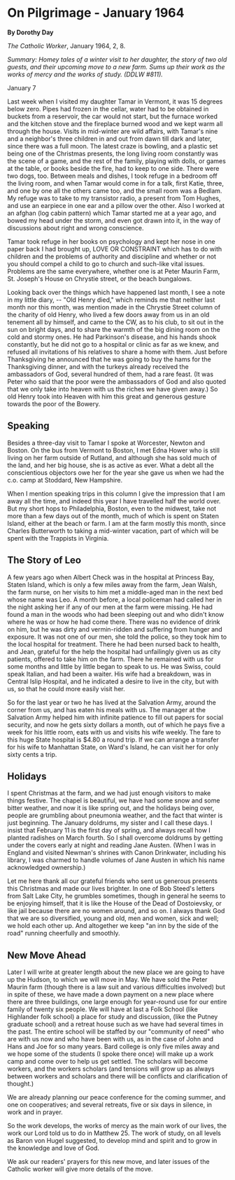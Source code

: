 On Pilgrimage - January 1964
============================

**By Dorothy Day**

*The Catholic Worker*, January 1964, 2, 8.

*Summary: Homey tales of a winter visit to her daughter, the story of
two old guests, and their upcoming move to a new farm. Sums up their
work as the works of mercy and the works of study. (DDLW \#811).*

January 7

Last week when I visited my daughter Tamar in Vermont, it was 15 degrees
below zero. Pipes had frozen in the cellar, water had to be obtained in
buckets from a reservoir, the car would not start, but the furnace
worked and the kitchen stove and the fireplace burned wood and we kept
warm all through the house. Visits in mid-winter are wild affairs, with
Tamar's nine and a neighbor's three children in and out from dawn till
dark and later, since there was a full moon. The latest craze is
bowling, and a plastic set being one of the Christmas presents, the long
living room constantly was the scene of a game, and the rest of the
family, playing with dolls, or games at the table, or books beside the
fire, had to keep to one side. There were two dogs, too. Between meals
and dishes, I took refuge in a bedroom off the living room, and when
Tamar would come in for a talk, first Katie, three, and one by one all
the others came too, and the small room was a Bedlam. My refuge was to
take to my transistor radio, a present from Tom Hughes, and use an
earpiece in one ear and a pillow over the other. Also I worked at an
afghan (log cabin pattern) which Tamar started me at a year ago, and
bowed my head under the storm, and even got drawn into it, in the way of
discussions about right and wrong conscience.

Tamar took refuge in her books on psychology and kept her nose in one
paper back I had brought up, LOVE OR CONSTRAINT which has to do with
children and the problems of authority and discipline and whether or not
you should compel a child to go to church and such-like vital issues.
Problems are the same everywhere, whether one is at Peter Maurin Farm,
St. Joseph's House on Chrystie street, or the beach bungalows.

Looking back over the things which have happened last month, I see a
note in my little diary, -- "Old Henry died," which reminds me that
neither last month nor this month, was mention made in the Chrystie
Street column of the charity of old Henry, who lived a few doors away
from us in an old tenement all by himself, and came to the CW, as to his
club, to sit out in the sun on bright days, and to share the warmth of
the big dining room on the cold and stormy ones. He had Parkinson's
disease, and his hands shook constantly, but he did not go to a hospital
or clinic as far as we knew, and refused all invitations of his
relatives to share a home with them. Just before Thanksgiving he
announced that he was going to buy the hams for the Thanksgiving dinner,
and with the turkeys already received the ambassadors of God, several
hundred of them, had a rare feast. (It was Peter who said that the poor
were the ambassadors of God and also quoted that we only take into
heaven with us the riches we have given away.) So old Henry took into
Heaven with him this great and generous gesture towards the poor of the
Bowery.

Speaking
--------

Besides a three-day visit to Tamar I spoke at Worcester, Newton and
Boston. On the bus from Vermont to Boston, I met Edna Hower who is still
living on her farm outside of Rutland, and although she has sold much of
the land, and her big house, she is as active as ever. What a debt all
the conscientious objectors owe her for the year she gave us when we had
the c.o. camp at Stoddard, New Hampshire.

When I mention speaking trips in this column I give the impression that
I am away all the time, and indeed this year I have travelled half the
world over. But my short hops to Philadelphia, Boston, even to the
midwest, take not more than a few days out of the month, much of which
is spent on Staten Island, either at the beach or farm. I am at the farm
mostly this month, since Charles Butterworth to taking a mid-winter
vacation, part of which will be spent with the Trappists in Virginia.

The Story of Leo
----------------

A few years ago when Albert Check was in the hospital at Princess Bay,
Staten Island, which is only a few miles away from the farm, Jean Walsh,
the farm nurse, on her visits to him met a middle-aged man in the next
bed whose name was Leo. A month before, a local policeman had called her
in the night asking her if any of our men at the farm were missing. He
had found a man in the woods who had been sleeping out and who didn't
know where he was or how he had come there. There was no evidence of
drink on him, but he was dirty and vermin-ridden and suffering from
hunger and exposure. It was not one of our men, she told the police, so
they took him to the local hospital for treatment. There he had been
nursed back to health, and Jean, grateful for the help the hospital had
unfailingly given us as city patients, offered to take him on the farm.
There he remained with us for some months and little by little began to
speak to us. He was Swiss, could speak Italian, and had been a waiter.
His wife had a breakdown, was in Central Islip Hospital, and he
indicated a desire to live in the city, but with us, so that he could
more easily visit her.

So for the last year or two he has lived at the Salvation Army, around
the corner from us, and has eaten his meals with us. The manager at the
Salvation Army helped him with infinite patience to fill out papers for
social security, and now he gets sixty dollars a month, out of which he
pays five a week for his little room, eats with us and visits his wife
weekly. The fare to this huge State hospital is \$4.80 a round trip. If
we can arrange a transfer for his wife to Manhattan State, on Ward's
Island, he can visit her for only sixty cents a trip.

Holidays
--------

I spent Christmas at the farm, and we had just enough visitors to make
things festive. The chapel is beautiful, we have had some snow and some
bitter weather, and now it is like spring out, and the holidays being
over, people are grumbling about pneumonia weather, and the fact that
winter is just beginning. The January doldrums, my sister and I call
these days. I insist that February 11 is the first day of spring, and
always recall how I planted radishes on March fourth. So I shall
overcome doldrums by getting under the covers early at night and reading
Jane Austen. (When I was in England and visited Newman's shrines with
Canon Drinkwater, including his library, I was charmed to handle volumes
of Jane Austen in which his name acknowledged ownership.)

Let me here thank all our grateful friends who sent us generous presents
this Christmas and made our lives brighter. In one of Bob Steed's
letters from Salt Lake City, he grumbles sometimes, though in general he
seems to be enjoying himself, that it is like the House of the Dead of
Dostoievsky, or like jail because there are no women around, and so on.
I always thank God that we are so diversified, young and old, men and
women, sick and well; we hold each other up. And altogether we keep "an
inn by the side of the road" running cheerfully and smoothly.

New Move Ahead
--------------

Later I will write at greater length about the new place we are going to
have up the Hudson, to which we will move in May. We have sold the Peter
Maurin farm (though there is a law suit and various difficulties
involved) but in spite of these, we have made a down payment on a new
place where there are three buildings, one large enough for year-round
use for our entire family of twenty six people. We will have at last a
Folk School (like Highlander folk school) a place for study and
discussion, (like the Putney graduate school) and a retreat house such
as we have had several times in the past. The entire school will be
staffed by our "community of need" who are with us now and who have been
with us, as in the case of John and Hans and Joe for so many years. Bard
college is only five miles away and we hope some of the students (I
spoke there once) will make up a work camp and come over to help us get
settled. The scholars will become workers, and the workers scholars (and
tensions will grow up as always between workers and scholars and there
will be conflicts and clarification of thought.)

We are already planning our peace conference for the coming summer, and
one on cooperatives; and several retreats, five or six days in silence,
in work and in prayer.

So the work develops, the works of mercy as the main work of our lives,
the work our Lord told us to do in Matthew 25. The work of study, on all
levels as Baron von Hugel suggested, to develop mind and spirit and to
grow in the knowledge and love of God.

We ask our readers' prayers for this new move, and later issues of the
Catholic worker will give more details of the move.
